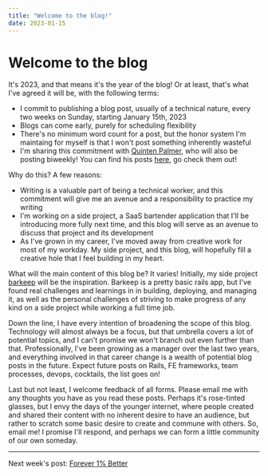 ```yaml
---
title: "Welcome to the blog!"
date: 2023-01-15
---
```


# Welcome to the blog

It's 2023, and that means it's the year of the blog! Or at least, that's what I've agreed it will be, with the following terms:

- I commit to publishing a blog post, usually of a technical nature, every two weeks on Sunday, starting January 15th, 2023
- Blogs can come early, purely for scheduling flexibility
- There's no minimum word count for a post, but the honor system I'm maintaing for myself is that I won't post something inherently wasteful
- I'm sharing this commitment with [Quinten Palmer](https://github.com/quintenpalmer), who will also be posting biweekly! You can find his posts [here](https://quintenpalmer.github.io/), go check them out!

Why do this? A few reasons:

- Writing is a valuable part of being a technical worker, and this commitment will give me an avenue and a responsibility to practice my writing
- I'm working on a side project, a SaaS bartender application that I'll be introducing more fully next time, and this blog will serve as an avenue to discuss that project and its development
- As I've grown in my career, I've moved away from creative work for most of my workday. My side project, and this blog, will hopefully fill a creative hole that I feel building in my heart.

What will the main content of this blog be? It varies! Initially, my side project [barkeep](https://barkeep.website) will be the inspiration. Barkeep is a pretty basic rails app, but I've found real challenges and learnings in in building, deploying, and managing it, as well as the personal challenges of striving to make progress of any kind on a side project while working a full time job.

Down the line, I have every intention of broadening the scope of this blog. Technology will almost always be a focus, but that umbrella covers a lot of potential topics, and I can't promise we won't branch out even further than that. Professionally, I've been growing as a manager over the last two years, and everything involved in that career change is a wealth of potential blog posts in the future. Expect future posts on Rails, FE frameworks, team processes, devops, cocktails, the list goes on!

Last but not least, I welcome feedback of all forms. Please email me with any thoughts you have as you read these posts. Perhaps it's rose-tinted glasses, but I envy the days of the younger internet, where people created and shared their content with no inherent desire to have an audience, but rather to scratch some basic desire to create and commune with others. So, email me! I promise I'll respond, and perhaps we can form a little community of our own someday.
<hr>

Next week's post: [Forever 1% Better](https://edbrown23.github.io/blog/2023/02/12/forever-better)


